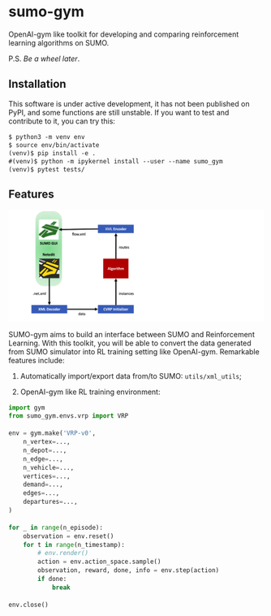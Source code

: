 # sumo-gym

OpenAI-gym like toolkit for developing and comparing reinforcement learning algorithms on SUMO.

P.S. *Be a wheel later*.


## Installation

This software is under active development, it has not been published on PyPI, and some functions are still unstable. If you want to test and contribute to it, you can try this:

```shell
$ python3 -m venv env
$ source env/bin/activate
(venv)$ pip install -e .
#(venv)$ python -m ipykernel install --user --name sumo_gym
(venv)$ pytest tests/
```

## Features

![](./assets/workflow.png)

SUMO-gym aims to build an interface between SUMO and Reinforcement Learning. With this toolkit, you will be able to convert the data generated from SUMO simulator into RL training setting like OpenAI-gym. Remarkable features include:

1. Automatically import/export data from/to SUMO: `utils/xml_utils`;
   
2. OpenAI-gym like RL training environment:

```python
import gym
from sumo_gym.envs.vrp import VRP

env = gym.make('VRP-v0',
    n_vertex=...,
    n_depot=...,
    n_edge=...,
    n_vehicle=...,
    vertices=...,
    demand=...,
    edges=...,
    departures=...,
)

for _ in range(n_episode):
    observation = env.reset()
    for t in range(n_timestamp):
        # env.render()
        action = env.action_space.sample()
        observation, reward, done, info = env.step(action)
        if done:
            break

env.close()
```
